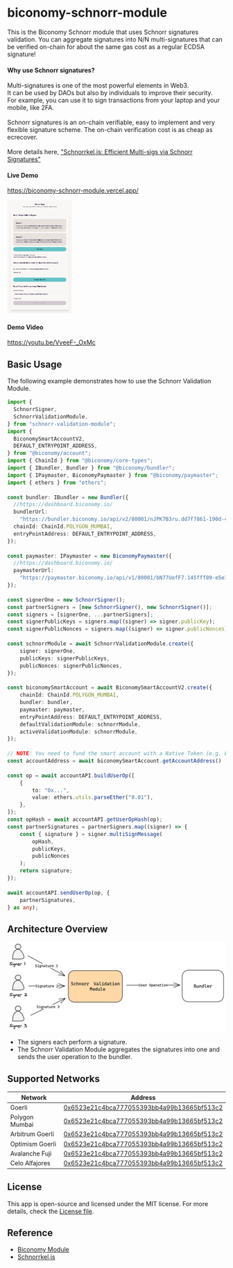 # biconomy-schnorr-module

This is the Biconomy Schnorr module that uses Schnorr signatures validation. You can aggregate signatures into N/N multi-signatures that can be verified on-chain for about the same gas cost as a regular ECDSA signature!

#### Why use Schnorr signatures?

Multi-signatures is one of the most powerful elements in Web3.<br>
It can be used by DAOs but also by individuals to improve their security.<br>
For example, you can use it to sign transactions from your laptop and your mobile, like 2FA.<br>
<br>
Schnorr signatures is an on-chain verifiable, easy to implement and very flexible signature scheme. The on-chain verification cost is as cheap as ecrecover.<br>
<br>
More details here, ["Schnorrkel.js: Efficient Multi-sigs via Schnorr Signatures"](https://hackmd.io/@0xbobby/rkIGEBVb2)<br>

####  Live Demo

https://biconomy-schnorr-module.vercel.app/

<img src="docs/assets/demo.png" width="150"  />

####  Demo Video

https://youtu.be/VveeF-_OxMc

## Basic Usage

The following example demonstrates how to use the Schnorr Validation Module.

```typescript
import {
  SchnorrSigner,
  SchnorrValidationModule,
} from "schnorr-validation-module";
import {
  BiconomySmartAccountV2,
  DEFAULT_ENTRYPOINT_ADDRESS,
} from "@biconomy/account";
import { ChainId } from "@biconomy/core-types";
import { IBundler, Bundler } from "@biconomy/bundler";
import { IPaymaster, BiconomyPaymaster } from "@biconomy/paymaster";
import { ethers } from "ethers";

const bundler: IBundler = new Bundler({
  //https://dashboard.biconomy.io/
  bundlerUrl:
    "https://bundler.biconomy.io/api/v2/80001/nJPK7B3ru.dd7f7861-190d-41bd-af80-6877f74b8f44",
  chainId: ChainId.POLYGON_MUMBAI,
  entryPointAddress: DEFAULT_ENTRYPOINT_ADDRESS,
});

const paymaster: IPaymaster = new BiconomyPaymaster({
  //https://dashboard.biconomy.io/
  paymasterUrl:
    "https://paymaster.biconomy.io/api/v1/80001/bN77UefF7.145fff89-e5e1-40ec-be11-7549878eb08f",
});

const signerOne = new SchnorrSigner();
const partnerSigners = [new SchnorrSigner(), new SchnorrSigner()];
const signers = [signerOne, ...partnerSigners];
const signerPublicKeys = signers.map((signer) => signer.publicKey);
const signerPublicNonces = signers.map((signer) => signer.publicNonces);

const schnorrModule = await SchnorrValidationModule.create({
    signer: signerOne,
    publicKeys: signerPublicKeys,
    publicNonces: signerPublicNonces,
});

const biconomySmartAccount = await BiconomySmartAccountV2.create({
    chainId: ChainId.POLYGON_MUMBAI,
    bundler: bundler,
    paymaster: paymaster,
    entryPointAddress: DEFAULT_ENTRYPOINT_ADDRESS,
    defaultValidationModule: schnorrModule,
    activeValidationModule: schnorrModule,
});

// NOTE: You need to fund the smart account with a Native Token (e.g. ETH, MATIC, etc.) before you can send a user operation.
const accountAddress = await biconomySmartAccount.getAccountAddress()

const op = await accountAPI.buildUserOp([
    {
        to: "0x...",
        value: ethers.utils.parseEther("0.01"),
    },
]);
const opHash = await accountAPI.getUserOpHash(op);
const partnerSignatures = partnerSigners.map((signer) => {
    const { signature } = signer.multiSignMessage(
        opHash,
        publicKeys,
        publicNonces
    );
    return signature;
});

await accountAPI.sendUserOp(op, {
    partnerSignatures,
} as any);
```


## Architecture Overview

<img src="docs/assets/overview.png"  />

* The signers each perform a signature.
* The Schnorr Validation Module aggregates the signatures into one and sends the user operation to the bundler.

## Supported Networks

| Network | Address |
----|---- 
| Goerli | [0x6523e21c4bca777055393bb4a99b13665bf513c2](https://goerli.etherscan.io/address/0x6523e21c4bca777055393bb4a99b13665bf513c2) |
| Polygon Mumbai | [0x6523e21c4bca777055393bb4a99b13665bf513c2](https://mumbai.polygonscan.com/address/0x6523e21c4bca777055393bb4a99b13665bf513c2) |
| Arbitrum Goerli |[0x6523e21c4bca777055393bb4a99b13665bf513c2](https://arbiscan.io/address/0x6523e21c4bca777055393bb4a99b13665bf513c2) |
| Optimism Goerli | [0x6523e21c4bca777055393bb4a99b13665bf513c2](https://goerli-optimism.etherscan.io/address/0x6523e21c4bca777055393bb4a99b13665bf513c2) |
| Avalanche Fuji | [0x6523e21c4bca777055393bb4a99b13665bf513c2](https://testnet.snowtrace.io/address/0x6523e21c4bca777055393bb4a99b13665bf513c2) |
| Celo Alfajores | [0x6523e21c4bca777055393bb4a99b13665bf513c2](https://alfajores.celoscan.io/address/0x6523e21c4bca777055393bb4a99b13665bf513c2) |


## License

This app is open-source and licensed under the MIT license. For more details, check the [License file](LICENSE).


## Reference

* [Biconomy Module](https://docs.biconomy.io/category/modules)
* [Schnorrkel.js](https://hackmd.io/@0xbobby/rkIGEBVb2)


